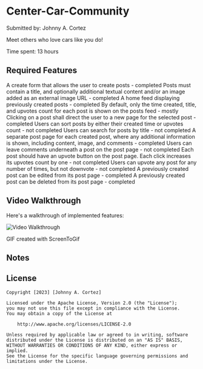 # Center-Car-Community

Submitted by: Johnny A. Cortez

Meet others who love cars like you do!

Time spent: 13 hours 

## Required Features

A create form that allows the user to create posts - completed
Posts must contain a title, and optionally additional textual content and/or an image added as an external image URL - completed
A home feed displaying previously created posts - completed
By default, only the time created, title, and upvotes count for each post is shown on the posts feed - mostly
Clicking on a post shall direct the user to a new page for the selected post - completed
Users can sort posts by either their created time or upvotes count - not completed
Users can search for posts by title - not completed
A separate post page for each created post, where any additional information is shown, including content, image, and comments - completed
Users can leave comments underneath a post on the post page - not completed
Each post should have an upvote button on the post page. Each click increases its upvotes count by one - not completed
Users can upvote any post for any number of times, but not downvote - not completed
A previously created post can be edited from its post page - completed
A previously created post can be deleted from its post page - completed

## Video Walkthrough

Here's a walkthrough of implemented features:

<img src='Animation_Gif_centerCarCommunity.gif' title='Video Walkthrough' width='' alt='Video Walkthrough' />

GIF created with ScreenToGif

## Notes

## License

    Copyright [2023] [Johnny A. Cortez]

    Licensed under the Apache License, Version 2.0 (the "License");
    you may not use this file except in compliance with the License.
    You may obtain a copy of the License at

        http://www.apache.org/licenses/LICENSE-2.0

    Unless required by applicable law or agreed to in writing, software
    distributed under the License is distributed on an "AS IS" BASIS,
    WITHOUT WARRANTIES OR CONDITIONS OF ANY KIND, either express or implied.
    See the License for the specific language governing permissions and
    limitations under the License.
